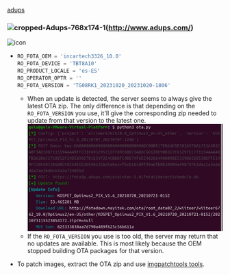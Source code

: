 [adups](http://www.adups.com/)
### ![cropped-Adups-768x174-1](https://github.com/user-attachments/assets/c8f42da3-425f-433e-bc0f-e2f86ab7f2dc)(http://www.adups.com/)
![icon](https://github.com/user-attachments/assets/75f25f91-2b3c-4a5b-9295-8f25a922b612)


  * 
    ```python
    RO_FOTA_OEM = 'incartech3326_10.0'
    RO_FOTA_DEVICE = 'TBT8A10'
    RO_PRODUCT_LOCALE = 'es-ES'
    RO_OPERATOR_OPTR = ''
    RO_FOTA_VERSION = 'TG08RK1_20231020_20231020-1806'
    ```
    * When an update is detected, the server seems to always give the latest OTA zip. The only difference is that depending on the `RO_FOTA_VERSION` you use, it'll give the corresponding zip needed to update from that version to the latest one.
    ![Script output when update is found](Examples.jpg)
    * If the `RO_FOTA_VERSION` you use is too old, the server may return that no updates are available. This is most likely because the OEM stopped building OTA packages for that version.

* To patch images, extract the OTA zip and use [imgpatchtools tools](https://github.com/erfanoabdi/imgpatchtools).
